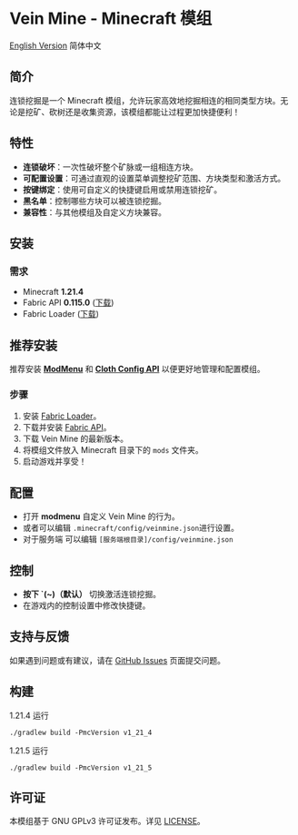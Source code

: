 # Vein Mine - Minecraft 模组

[English Version](readme.md) 简体中文

## 简介
连锁挖掘是一个 Minecraft 模组，允许玩家高效地挖掘相连的相同类型方块。无论是挖矿、砍树还是收集资源，该模组都能让过程更加快捷便利！

## 特性
- **连锁破坏**：一次性破坏整个矿脉或一组相连方块。
- **可配置设置**：可通过直观的设置菜单调整挖矿范围、方块类型和激活方式。
- **按键绑定**：使用可自定义的快捷键启用或禁用连锁挖矿。
- **黑名单**：控制哪些方块可以被连锁挖掘。
- **兼容性**：与其他模组及自定义方块兼容。

## 安装
### 需求
- Minecraft **1.21.4**
- Fabric API **0.115.0** ([下载](https://modrinth.com/mod/fabric-api))
- Fabric Loader ([下载](https://fabricmc.net/use/))
## 推荐安装
推荐安装 [**ModMenu**](https://modrinth.com/mod/modmenu) 和 [**Cloth Config API**](https://www.curseforge.com/minecraft/mc-mods/cloth-config) 以便更好地管理和配置模组。

### 步骤
1. 安装 [Fabric Loader](https://fabricmc.net/use/)。
2. 下载并安装 [Fabric API](https://modrinth.com/mod/fabric-api)。
3. 下载 Vein Mine 的最新版本。
4. 将模组文件放入 Minecraft 目录下的 `mods` 文件夹。
5. 启动游戏并享受！

## 配置
- 打开 **modmenu** 自定义 Vein Mine 的行为。
- 或者可以编辑 `.minecraft/config/veinmine.json`进行设置。
- 对于服务端 可以编辑 `[服务端根目录]/config/veinmine.json`

## 控制
- **按下 `(~)（默认）** 切换激活连锁挖掘。
- 在游戏内的控制设置中修改快捷键。

## 支持与反馈
如果遇到问题或有建议，请在 [GitHub Issues](https://github.com/diaoyugan/Veinmine/issues) 页面提交问题。

## 构建
1.21.4 运行

`./gradlew build -PmcVersion v1_21_4`

1.21.5 运行

`./gradlew build -PmcVersion v1_21_5`

## 许可证
本模组基于 GNU GPLv3 许可证发布。详见 [LICENSE](LICENSE)。